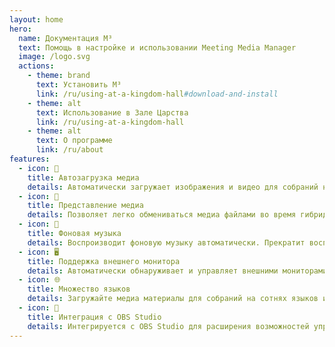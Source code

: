 ```yaml
---
layout: home
hero:
  name: Документация M³
  text: Помощь в настройке и использовании Meeting Media Manager
  image: /logo.svg
  actions:
    - theme: brand
      text: Установить M³
      link: /ru/using-at-a-kingdom-hall#download-and-install
    - theme: alt
      text: Использование в Зале Царства
      link: /ru/using-at-a-kingdom-hall
    - theme: alt
      text: О программе
      link: /ru/about
features:
  - icon: 🚀
    title: Автозагрузка медиа
    details: Автоматически загружает изображения и видео для собраний на любом языке, доступном на официальном сайте Свидетелей Иеговы.
  - icon: 🎦
    title: Представление медиа
    details: Позволяет легко обмениваться медиа файлами во время гибридных встреч или встреч в живую.
  - icon: 🎵
    title: Фоновая музыка
    details: Воспроизводит фоновую музыку автоматически. Прекратит воспроизведение до начала встречи. Фоновая музыка может быть перезапущена в один клик после встречи.
  - icon: 🖥️
    title: Поддержка внешнего монитора
    details: Автоматически обнаруживает и управляет внешними мониторами для гладких презентаций медиа.
  - icon: 🌐
    title: Множество языков
    details: Загружайте медиа материалы для собраний на сотнях языков и используйте интерфейс M³ на любом из множества доступных языков.
  - icon: 🧩
    title: Интеграция с OBS Studio
    details: Интегрируется с OBS Studio для расширения возможностей управления и представления медиа файлов.
---
```

